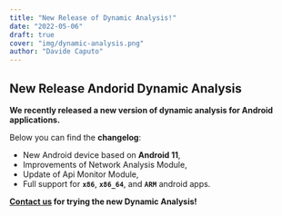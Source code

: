 ```yaml
---
title: "New Release of Dynamic Analysis!"
date: "2022-05-06"
draft: true
cover: "img/dynamic-analysis.png"
author: "Davide Caputo"
---
```


## New Release Andorid Dynamic Analysis

**We recently released a new version of dynamic analysis for Android applications.**

Below you can find the **changelog**:

- New Android device based on **Android 11**,
- Improvements of Network Analysis Module,
- Update of Api Monitor Module,
- Full support for **`x86`**, **`x86_64`**, and **`ARM`** android apps.

**[Contact us](mailto:info@talos-sec.com) for trying the new Dynamic Analysis!**
